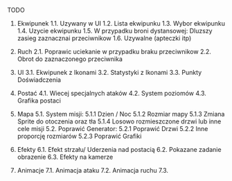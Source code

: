 TODO
1. Ekwipunek
    1.1. Uzywany w UI
    1.2. Lista ekwipunku
    1.3. Wybor ekwipunku
    1.4. Uzycie ekwipunku
    1.5. W przypadku broni dystansowej: Dluzszy zasieg zaznacznai przeciwnikow
    1.6. Uzywalne (apteczki itp)
2. Ruch
    2.1. Poprawic uciekanie w przypadku braku przeciwnikow
    2.2. Obrot do zaznaczonego przeciwnika    
3. UI
    3.1. Ekwipunek z Ikonami
    3.2. Statystyki z Ikonami
    3.3. Punkty Doświadczenia

4. Postać
    4.1. Wiecej specjalnych ataków
    4.2. System poziomów
    4.3. Grafika postaci
5. Mapa
    5.1. System misji: 
        5.1.1 Dzien / Noc
        5.1.2 Rozmiar mapy
        5.1.3 Zmiana Sprite do otoczenia oraz tła
        5.1.4 Losowo rozmieszczone drzwi lub inne cele misji
    5.2. Poprawić Generator:
        5.2.1 Poprawić Drzwi
        5.2.2 Inne proporcję rozmiarów
        5.2.3 Poprawić Grafiki
6. Efekty
    6.1. Efekt strzału/ Uderzenia nad postacią
    6.2. Pokazane zadanie obrazenie 
    6.3. Efekty na kamerze   
7. Animacje
    7.1. Animacja ataku
    7.2. Animacja ruchu
    7.3. 